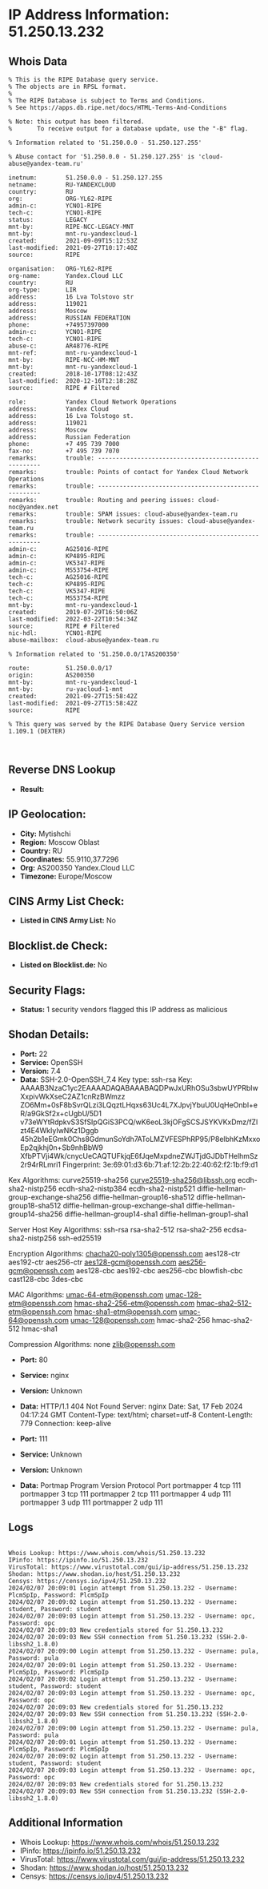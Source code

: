 # IP Address Information: 51.250.13.232

## Whois Data
```
% This is the RIPE Database query service.
% The objects are in RPSL format.
%
% The RIPE Database is subject to Terms and Conditions.
% See https://apps.db.ripe.net/docs/HTML-Terms-And-Conditions

% Note: this output has been filtered.
%       To receive output for a database update, use the "-B" flag.

% Information related to '51.250.0.0 - 51.250.127.255'

% Abuse contact for '51.250.0.0 - 51.250.127.255' is 'cloud-abuse@yandex-team.ru'

inetnum:        51.250.0.0 - 51.250.127.255
netname:        RU-YANDEXCLOUD
country:        RU
org:            ORG-YL62-RIPE
admin-c:        YCNO1-RIPE
tech-c:         YCNO1-RIPE
status:         LEGACY
mnt-by:         RIPE-NCC-LEGACY-MNT
mnt-by:         mnt-ru-yandexcloud-1
created:        2021-09-09T15:12:53Z
last-modified:  2021-09-27T10:17:40Z
source:         RIPE

organisation:   ORG-YL62-RIPE
org-name:       Yandex.Cloud LLC
country:        RU
org-type:       LIR
address:        16 Lva Tolstovo str
address:        119021
address:        Moscow
address:        RUSSIAN FEDERATION
phone:          +74957397000
admin-c:        YCNO1-RIPE
tech-c:         YCNO1-RIPE
abuse-c:        AR48776-RIPE
mnt-ref:        mnt-ru-yandexcloud-1
mnt-by:         RIPE-NCC-HM-MNT
mnt-by:         mnt-ru-yandexcloud-1
created:        2018-10-17T08:12:43Z
last-modified:  2020-12-16T12:18:28Z
source:         RIPE # Filtered

role:           Yandex Cloud Network Operations
address:        Yandex Cloud
address:        16 Lva Tolstogo st.
address:        119021
address:        Moscow
address:        Russian Federation
phone:          +7 495 739 7000
fax-no:         +7 495 739 7070
remarks:        trouble: ------------------------------------------------------
remarks:        trouble: Points of contact for Yandex Cloud Network Operations
remarks:        trouble: ------------------------------------------------------
remarks:        trouble: Routing and peering issues: cloud-noc@yandex.net
remarks:        trouble: SPAM issues: cloud-abuse@yandex-team.ru
remarks:        trouble: Network security issues: cloud-abuse@yandex-team.ru
remarks:        trouble: ------------------------------------------------------
admin-c:        AG25016-RIPE
admin-c:        KP4895-RIPE
admin-c:        VK5347-RIPE
admin-c:        MS53754-RIPE
tech-c:         AG25016-RIPE
tech-c:         KP4895-RIPE
tech-c:         VK5347-RIPE
tech-c:         MS53754-RIPE
mnt-by:         mnt-ru-yandexcloud-1
created:        2019-07-29T16:50:06Z
last-modified:  2022-03-22T10:54:34Z
source:         RIPE # Filtered
nic-hdl:        YCNO1-RIPE
abuse-mailbox:  cloud-abuse@yandex-team.ru

% Information related to '51.250.0.0/17AS200350'

route:          51.250.0.0/17
origin:         AS200350
mnt-by:         mnt-ru-yandexcloud-1
mnt-by:         ru-yacloud-1-mnt
created:        2021-09-27T15:58:42Z
last-modified:  2021-09-27T15:58:42Z
source:         RIPE

% This query was served by the RIPE Database Query Service version 1.109.1 (DEXTER)



```
## Reverse DNS Lookup
- **Result:** 

## IP Geolocation:
- **City:** Mytishchi
- **Region:** Moscow Oblast
- **Country:** RU
- **Coordinates:** 55.9110,37.7296
- **Org:** AS200350 Yandex.Cloud LLC
- **Timezone:** Europe/Moscow

## CINS Army List Check:
- **Listed in CINS Army List:** 
No

## Blocklist.de Check:
- **Listed on Blocklist.de:** 
No

## Security Flags:
- **Status:** 1 security vendors flagged this IP address as malicious

## Shodan Details:
- **Port:** 22
- **Service:** OpenSSH
- **Version:** 7.4
- **Data:** SSH-2.0-OpenSSH_7.4
Key type: ssh-rsa
Key: AAAAB3NzaC1yc2EAAAADAQABAAABAQDPwJxURhOSu3sbwUYPRbIwXxpivWkXseC2AZ1cnRzBWmzz
ZO6Mm+0sF8bSvrQLzi3LQqztLHqxs63Uc4L7XJpvjYbuU0UqHeOnbl+eR/a9GkSf2x+cUgbU/5D1
v73eWYtRdpkvS3SfSIpQGiS3PCQ/wK6eoL3kjOFgSCSJSYKVKxDmz/fZlzt4E4WkIyIwNKz1Dggb
45h2b1eEGmk0Chs8GdmunSoYdh7AToLMZVFESPhRP95/P8elbhKzMxxoEp2qjkhj0n+Sb9nhBbW9
XfbPTVji4Wk/cnycUeCAQTUFkjqE6fJqeMxpdneZWJTjdGJDbTHelhmSz2r94rRLmri1
Fingerprint: 3e:69:01:d3:6b:71:af:12:2b:22:40:62:f2:1b:f9:d1

Kex Algorithms:
	curve25519-sha256
	curve25519-sha256@libssh.org
	ecdh-sha2-nistp256
	ecdh-sha2-nistp384
	ecdh-sha2-nistp521
	diffie-hellman-group-exchange-sha256
	diffie-hellman-group16-sha512
	diffie-hellman-group18-sha512
	diffie-hellman-group-exchange-sha1
	diffie-hellman-group14-sha256
	diffie-hellman-group14-sha1
	diffie-hellman-group1-sha1

Server Host Key Algorithms:
	ssh-rsa
	rsa-sha2-512
	rsa-sha2-256
	ecdsa-sha2-nistp256
	ssh-ed25519

Encryption Algorithms:
	chacha20-poly1305@openssh.com
	aes128-ctr
	aes192-ctr
	aes256-ctr
	aes128-gcm@openssh.com
	aes256-gcm@openssh.com
	aes128-cbc
	aes192-cbc
	aes256-cbc
	blowfish-cbc
	cast128-cbc
	3des-cbc

MAC Algorithms:
	umac-64-etm@openssh.com
	umac-128-etm@openssh.com
	hmac-sha2-256-etm@openssh.com
	hmac-sha2-512-etm@openssh.com
	hmac-sha1-etm@openssh.com
	umac-64@openssh.com
	umac-128@openssh.com
	hmac-sha2-256
	hmac-sha2-512
	hmac-sha1

Compression Algorithms:
	none
	zlib@openssh.com


- **Port:** 80
- **Service:** nginx
- **Version:** Unknown
- **Data:** HTTP/1.1 404 Not Found
Server: nginx
Date: Sat, 17 Feb 2024 04:17:24 GMT
Content-Type: text/html; charset=utf-8
Content-Length: 779
Connection: keep-alive



- **Port:** 111
- **Service:** Unknown
- **Version:** Unknown
- **Data:** Portmap
Program	Version	Protocol	Port
portmapper	4	tcp	111
portmapper	3	tcp	111
portmapper	2	tcp	111
portmapper	4	udp	111
portmapper	3	udp	111
portmapper	2	udp	111


## Logs
```

Whois Lookup: https://www.whois.com/whois/51.250.13.232
IPinfo: https://ipinfo.io/51.250.13.232
VirusTotal: https://www.virustotal.com/gui/ip-address/51.250.13.232
Shodan: https://www.shodan.io/host/51.250.13.232
Censys: https://censys.io/ipv4/51.250.13.232
2024/02/07 20:09:01 Login attempt from 51.250.13.232 - Username: PlcmSpIp, Password: PlcmSpIp
2024/02/07 20:09:02 Login attempt from 51.250.13.232 - Username: student, Password: student
2024/02/07 20:09:03 Login attempt from 51.250.13.232 - Username: opc, Password: opc
2024/02/07 20:09:03 New credentials stored for 51.250.13.232
2024/02/07 20:09:03 New SSH connection from 51.250.13.232 (SSH-2.0-libssh2_1.8.0)
2024/02/07 20:09:00 Login attempt from 51.250.13.232 - Username: pula, Password: pula
2024/02/07 20:09:01 Login attempt from 51.250.13.232 - Username: PlcmSpIp, Password: PlcmSpIp
2024/02/07 20:09:02 Login attempt from 51.250.13.232 - Username: student, Password: student
2024/02/07 20:09:03 Login attempt from 51.250.13.232 - Username: opc, Password: opc
2024/02/07 20:09:03 New credentials stored for 51.250.13.232
2024/02/07 20:09:03 New SSH connection from 51.250.13.232 (SSH-2.0-libssh2_1.8.0)
2024/02/07 20:09:00 Login attempt from 51.250.13.232 - Username: pula, Password: pula
2024/02/07 20:09:01 Login attempt from 51.250.13.232 - Username: PlcmSpIp, Password: PlcmSpIp
2024/02/07 20:09:02 Login attempt from 51.250.13.232 - Username: student, Password: student
2024/02/07 20:09:03 Login attempt from 51.250.13.232 - Username: opc, Password: opc
2024/02/07 20:09:03 New credentials stored for 51.250.13.232
2024/02/07 20:09:03 New SSH connection from 51.250.13.232 (SSH-2.0-libssh2_1.8.0)

```
## Additional Information
- Whois Lookup: https://www.whois.com/whois/51.250.13.232
- IPinfo: https://ipinfo.io/51.250.13.232
- VirusTotal: https://www.virustotal.com/gui/ip-address/51.250.13.232
- Shodan: https://www.shodan.io/host/51.250.13.232
- Censys: https://censys.io/ipv4/51.250.13.232

